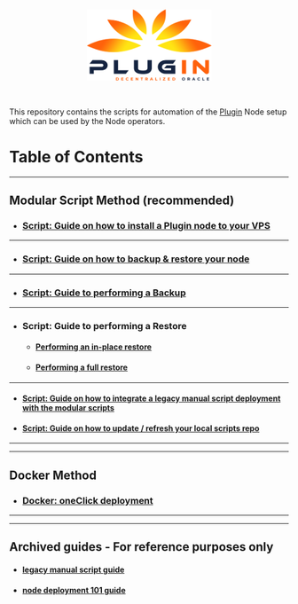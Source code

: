 <br/>
<p align="center">
<a href="https://goplugin.co" target="_blank">
<img src="https://github.com/GoPlugin/Plugin/blob/main/docs/plugin.png" width="225" alt="Plugin logo">
</a>
</p>
<br/>

This repository contains the scripts for automation of the [Plugin](https://goplugin.co/) Node setup which can be used by the Node operators.


# Table of Contents
---
## Modular Script Method (recommended)
  - ### [Script: Guide on how to install a Plugin node to your VPS](docs/node_autosetup.md)


---
  - ### [Script: Guide on how to backup & restore your node](docs/node_backup_restore.md)
    
---    
  - ### [Script: Guide to performing a Backup](docs/node_backup_restore.md#performing-a-backup)

---
  - ### Script: Guide to performing a Restore

      - #### [Performing an in-place restore](docs/node_backup_restore.md#the-in-place-restore)
      - #### [Performing a full restore](docs/node_backup_restore.md#full-restore)

---
  - #### [Script: Guide on how to integrate a legacy manual script deployment with the modular scripts](docs/manual-script_integrate_bkup.md)
  - #### [Script: Guide on how to update / refresh your local scripts repo](docs/node_scripts_details.md#refreshing-your-local-repo)

---
---
## Docker Method
  - ### [Docker: oneClick deployment](oneClickDeploy/README.md)


---
---
## Archived guides - For reference purposes only
   - #### [legacy manual script guide](docs/manual-script-deployment.md)
   - #### [node deployment 101 guide](docs/node_setup_101.md)
